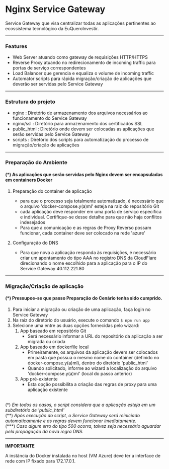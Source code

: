 # Nginx Service Gateway
Service Gateway que visa centralizar todas as aplicações pertinentes ao ecossistema tecnológico da EuQueroInvestir.

---
### Features
- Web Server atuando como gateway de requisições HTTP/HTTPS
- Reverse Proxy atuando no redirecionamento de incoming traffic para portas de serviço correspondentes
- Load Balancer que gerencia e equaliza o volume de incoming traffic
- Automator scripts para rápida migração/criação de aplicações que deverão ser servidas pelo Service Gateway

---
### Estrutura do projeto
- nginx : Diretório de armazenamento dos arquivos necessários ao funcionamento do Service Gateway
- nginx/ssl : Diretório para armazenamento dos certificados SSL
- public_html : Diretório onde devem ser colocadas as aplicações que serão servidas pelo Service Gateway
- scripts : Diretório dos scripts para automatização do processo de migração/criação de aplicações

---
### Preparação do Ambiente

#### (*) As aplicações que serão servidas pelo Nginx devem ser encapsuladas em containers Docker

1. Preparação do container de aplicação
   - para que o processo seja totalmente automatizado, é necessário que o arquivo 'docker-compose.y(a)ml' esteja na raiz do repositório Git
   - cada aplicação deve responder em uma porta de serviço específica e individual. Certifique-se desse detalhe para que não haja conflitos indesejados
   - Para que a comunicação e as regras de Proxy Reverso possam funcionar, cada container deve ser colocado na rede 'azure'

2. Configuração do DNS
   - Para que nova a aplicação responda às requisições, é necessário criar um apontamento do tipo AAA no registro DNS da CloudFlare direcionando o nome escolhido para a aplicação para o IP do Service Gateway 40.112.221.80

---
### Migração/Criação de aplicação

#### (*) Pressupoe-se que passo Preparação do Cenário tenha sido cumprido.

1. Para iniciar a migração ou criação de uma aplicação, faça login no Service Gateway
2. Na raiz do diretório do usuário, execute o comando ```$ npm run app```
3. Selecione uma entre as duas opções fornecidas pelo wizard:
   1. App baseado em repositório Git
      - Será necessário informar a URL do repositório da aplicação a ser migrada ou criada
   2. App baseado em dockerfile local
      - Primeiramente, os arquivos da aplicação devem ser colocados em pasta que possua o mesmo nome do container (definido no docker-compose.y(a)ml), dentro do diretório 'public_html'
      - Quando solicitado, informe ao wizard a localização do arquivo 'docker-compose.y(a)ml' (local do passo anterior)
   3. App pré-existente
      - Esta opção possibilita a criação das regras de proxy para uma aplicação existente

\
(*)  *Em todos os casos, o script considera que a aplicação esteja em um subdiretório de 'public_html'* \
(\*\*) *Após execução do script, o Service Gateway será reiniciado automaticamente e as regras devem funcionar imediatamente.* \
(\*\*\*) *Caso algum erro do tipo 500 ocorra, talvez seja necessário aguardar pela propagação da nova regra DNS.*

---
**IMPORTANTE**

A instância do Docker instalada no host (VM Azure) deve ter a interface de rede com IP fixado para 172.17.0.1.